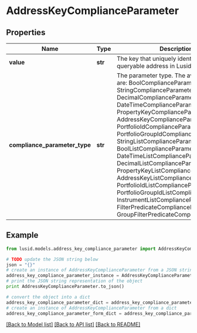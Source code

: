 # AddressKeyComplianceParameter


## Properties
Name | Type | Description | Notes
------------ | ------------- | ------------- | -------------
**value** | **str** | The key that uniquely identifies a queryable address in Lusid. | 
**compliance_parameter_type** | **str** | The parameter type. The available values are: BoolComplianceParameter, StringComplianceParameter, DecimalComplianceParameter, DateTimeComplianceParameter, PropertyKeyComplianceParameter, AddressKeyComplianceParameter, PortfolioIdComplianceParameter, PortfolioGroupIdComplianceParameter, StringListComplianceParameter, BoolListComplianceParameter, DateTimeListComplianceParameter, DecimalListComplianceParameter, PropertyKeyListComplianceParameter, AddressKeyListComplianceParameter, PortfolioIdListComplianceParameter, PortfolioGroupIdListComplianceParameter, InstrumentListComplianceParameter, FilterPredicateComplianceParameter, GroupFilterPredicateComplianceParameter | 

## Example

```python
from lusid.models.address_key_compliance_parameter import AddressKeyComplianceParameter

# TODO update the JSON string below
json = "{}"
# create an instance of AddressKeyComplianceParameter from a JSON string
address_key_compliance_parameter_instance = AddressKeyComplianceParameter.from_json(json)
# print the JSON string representation of the object
print AddressKeyComplianceParameter.to_json()

# convert the object into a dict
address_key_compliance_parameter_dict = address_key_compliance_parameter_instance.to_dict()
# create an instance of AddressKeyComplianceParameter from a dict
address_key_compliance_parameter_form_dict = address_key_compliance_parameter.from_dict(address_key_compliance_parameter_dict)
```
[[Back to Model list]](../README.md#documentation-for-models) [[Back to API list]](../README.md#documentation-for-api-endpoints) [[Back to README]](../README.md)


